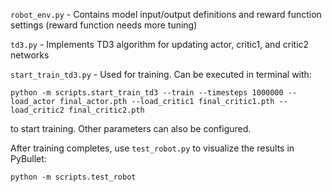 `robot_env.py` - Contains model input/output definitions and reward function settings (reward function needs more tuning)

`td3.py` - Implements TD3 algorithm for updating actor, critic1, and critic2 networks

`start_train_td3.py` - Used for training. Can be executed in terminal with:

```
python -m scripts.start_train_td3 --train --timesteps 1000000 --load_actor final_actor.pth --load_critic1 final_critic1.pth --load_critic2 final_critic2.pth
```

to start training. Other parameters can also be configured.

After training completes, use `test_robot.py` to visualize the results in PyBullet:

```
python -m scripts.test_robot
```